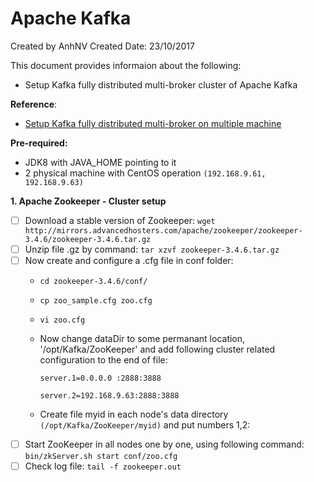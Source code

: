 # Apache Kafka
Created by AnhNV Created Date: 23/10/2017

This document provides informaion about the following:

- Setup Kafka fully distributed multi-broker cluster of Apache Kafka

**Reference**:

- [Setup Kafka fully distributed multi-broker on multiple machine][kafka-multiple-setup]

**Pre-required:**

- JDK8 with JAVA_HOME pointing to it
- 2 physical machine with CentOS operation `(192.168.9.61, 192.168.9.63)`

**1. Apache Zookeeper - Cluster setup**

- [ ] Download a stable version of Zookeeper: `wget http://mirrors.advancedhosters.com/apache/zookeeper/zookeeper-3.4.6/zookeeper-3.4.6.tar.gz`
- [ ] Unzip file .gz by command: `tar xzvf zookeeper-3.4.6.tar.gz`
- [ ] Now create and configure a .cfg file in conf folder:
    - `cd zookeeper-3.4.6/conf/`
    - `cp zoo_sample.cfg zoo.cfg`
    - `vi zoo.cfg`
    - Now change dataDir to some permanant location, '/opt/Kafka/ZooKeeper' and add following cluster related configuration to the end of file:
    
        `server.1=0.0.0.0 :2888:3888`

        `server.2=192.168.9.63:2888:3888`

    - Create file myid in each node's data directory `(/opt/Kafka/ZooKeeper/myid)` and put numbers 1,2:
- [ ] Start ZooKeeper in all nodes one by one, using following command: `bin/zkServer.sh start conf/zoo.cfg`
- [ ] Check log file: `tail -f zookeeper.out`

[kafka-multiple-setup]:(http://www.techburps.com/misc/multi-broker-apache-kafka-cluster-setup/64)

